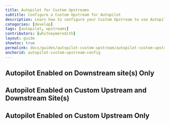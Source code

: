 ```yaml
---
title: Autopilot for Custom Upstreams
subtitle: Configure a Custom Upstream for Autopilot
description: Learn how to configure your Custom Upstream to use Autopilot.
categories: [develop]
tags: [autopilot, upstreams]
contributors: [whitneymeredith]
layout: guide
showtoc: true
permalink: docs/guides/autopilot-custom-upstream/autopilot-custom-upstream-config
anchorid: autopilot-custom-upstream-config
---
```


## Autopilot Enabled on Downstream site(s) Only

## Autopilot Enabled on Custom Upstream and Downstream Site(s)

## Autopilot Enabled on Custom Upstream Only